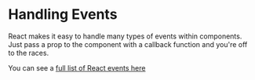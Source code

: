 # Handling Events

React makes it easy to handle many types of events within components. Just pass a prop to the component with a callback function and you're off to the races.

You can see a [full list of React events here](https://facebook.github.io/react/docs/events.html)

